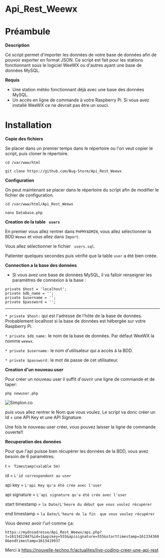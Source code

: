 # Api_Rest_Weewx



# Préambule  

__Description__  

 Ce script permet d'importer  les  données de votre base de données afin de pouvoir exporter en format JSON.  Ce script est fait pour les stations fonctionnant sous le logiciel WeeWX ou d'autres ayant une base de données MySQL.  


 __Requis__ 

 * Une station météo fonctionnant déjà avec une base des données MySQL.
 * Un accès en ligne de commande à votre Raspberry Pi. Si vous avez installé WeeWX ce ne devrait pas être un souci.   



# __Installation__


 __Copie des fichiers__
 
 Se placer dans un premier temps dans le répertoire ou l'on veut copier le script, puis cloner le répertoire.  

 ` cd /var/www/html `  

 ` git clone https://github.com/Bug-Storm/Api_Rest_Weewx `    

 __Configuration__

On peut maintenant se placer dans le répertoire du script afin de modifier le fichier de configuration.

 ` cd /var/www/html/Api_Rest_Weewx `  
 
 ` nano Database.php `

__Creation de la table ` users`__

En premier vous allez rentrer dans `PHPMYADMIN`, vous allez sélectionner la BDD `Weewx` et vous allez dans ` Import `.  

Vous allez sélectionner le fichier ` users.sql`.

Patienter quelques secondes puis vérifié que la table `user` a été bien créée.  

 __Connection a la base des données__ 

 * Si vous avez une base de données MySQL, il va falloir renseigner les paramètres de connexion à la base :

  
  ` private $host = 'localhost'; `    
   `private $db_name = '';`     
   `private $username = ''; `    
   `private $password = ''; `  
   

----------------------------------------------------------------------------------------------------------------------------------------

  `* private $host:`   qui est l'adresse de l'hôte de la base de données. Probablement localhost si la base de données est hébergée sur votre Raspberry Pi.  

 `* private $db_name:`   le nom de la base de données. Par défaut WeeWX la nomme ` weewx `.  

 `* private $username:`   le nom d'utilisateur qui a accès à la BDD.

 `* private $password:`   le mot de passe de cet utilisateur.  

 
 __Creation d'un nouveau user__
 
 Pour créer un nouveau user il suffit d'ouvrir une ligne de commande et de taper:

 ` php newuser.php `

![Simplon.co](https://i.imgur.com/tsw3Hqe.gif)


puis vous allez rentrer le Nom que vous voulez.  Le script va donc créer un Id + une API Key et une API Signature.  

Une fois le nouveau user créer, vous pouvez laisser la ligne de commande ouverte!!


__Recuperation des données__

Pour que l'api puisse bien récupérer les données de la BDD, vous avez besoin de 6 paramètres: 


t =  ` Timestamp(valable 5m)`

id = ` L'id correspondent au user `

api key = ` L'api Key qu'a été crée avec l'user `

api signature = ` L'api signature qu'a été crée avec l'user `

start timestamp = ` la Date/L'heure du début que vous voulez récupérer  `

end timestamp = ` la Date/L'heure de la fin  que vous voulez récupérer  `



Vous devrez avoir l'url comme ça: 

`https://mydnsadresse/Api_Rest_Weewx/api.php?t=1613422447&id=1&apikey=555&apisignature=555&starttimestamp=1613343600&endtimestamp=1613419937 `




Merci  à https://nouvelle-techno.fr/actualites/live-coding-creer-une-api-rest
